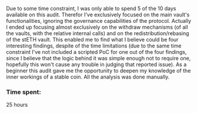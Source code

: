 Due to some time constraint, I was only able to spend 5 of the 10 days available on this audit.
Therefor I've exclusively focused on the main vault's functionalities, ignoring the governance capabilities of the protocol. Actually I ended up focusing almost exclusively on the withdraw mechanisms (of all the vaults, with the relative internal calls) and on the redistribution/rebasing of the stETH vault. This enabled me to find what I believe could be four interesting findings, despite of the time limitations (due to the same time constraint I've not included a scripted PoC for one out of the four findings, since I believe that the logic behind it was simple enough not to require one, hopefully this won't cause any trouble in judging that reported issue). As a beginner this audit gave me the opportunity to deepen my knowledge of the inner workings of a stable coin.
All the analysis was done manually.

### Time spent:
25 hours